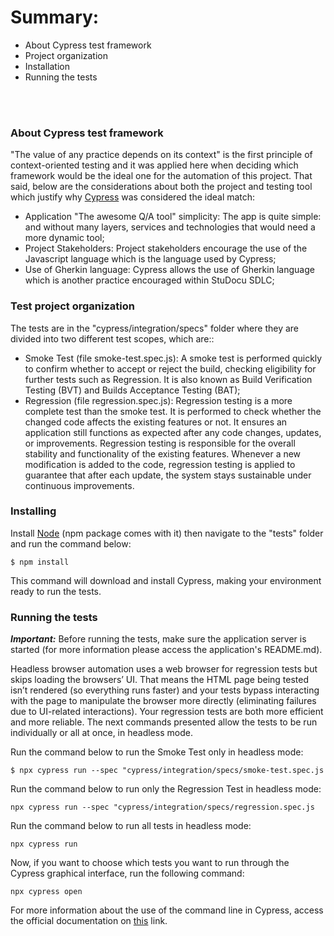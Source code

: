 # Summary:

  -  About Cypress test framework
  -  Project organization
  -  Installation
  -  Running the tests

\
&nbsp;

### About Cypress test framework
"The value of any practice depends on its context" is the first principle of context-oriented testing and it was applied here when deciding which framework would be the ideal one for the automation of this project. That said, below are the considerations about both the project and testing tool which justify why [Cypress](https://www.cypress.io/) was considered the ideal match:

 - Application "The awesome Q/A tool" simplicity: The app is quite simple: and without many layers, services and technologies that would need a more dynamic tool;
 - Project Stakeholders: Project stakeholders encourage the use of the Javascript language which is the language used by Cypress;
 - Use of Gherkin language: Cypress allows the use of Gherkin language which is another practice encouraged within StuDocu SDLC;


### Test project organization
The tests are in the "cypress/integration/specs" folder where they are divided into two different test scopes, which are::
  - Smoke Test (file smoke-test.spec.js): A smoke test is performed quickly to confirm whether to accept or reject the build, checking eligibility for further tests such as Regression. It is also known as Build Verification Testing (BVT) and Builds Acceptance Testing (BAT);
  - Regression (file regression.spec.js): Regression testing is a more complete test than the smoke test. It is performed to check whether the changed code affects the existing features or not. It ensures an application still functions as expected after any code changes, updates, or improvements. Regression testing is responsible for the overall stability and functionality of the existing features. Whenever a new modification is added to the code, regression testing is applied to guarantee that after each update, the system stays sustainable under continuous improvements.

### Installing
Install [Node](https://nodejs.org/en/download/) (npm package comes with it) then navigate to the "tests" folder and run the command below:

```
$ npm install
```

This command will download and install Cypress, making your environment ready to run the tests.

### Running the tests
***Important:*** Before running the tests, make sure the application server is started (for more information please access the application's README.md).

Headless browser automation uses a web browser for regression tests but skips loading the browsers’ UI. That means the HTML page being tested isn’t rendered (so everything runs faster) and your tests bypass interacting with the page to manipulate the browser more directly (eliminating failures due to UI-related interactions). Your regression tests are both more efficient and more reliable. The next commands presented allow the tests to be run individually or all at once, in headless mode.

Run the command below to run the Smoke Test only in headless mode:
```
$ npx cypress run --spec "cypress/integration/specs/smoke-test.spec.js
```
Run the command below to run only the Regression Test in headless mode:
```
npx cypress run --spec "cypress/integration/specs/regression.spec.js
```
Run the command below to run all tests in headless mode:
```
npx cypress run
```

Now, if you want to choose which tests you want to run through the Cypress graphical interface, run the following command:
```
npx cypress open
```
For more information about the use of the command line in Cypress, access the official documentation on [this](https://docs.cypress.io/guides/guides/command-line) link.
